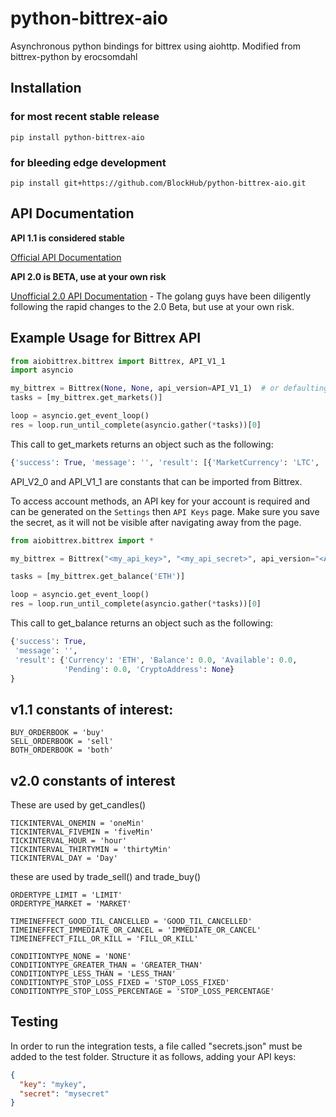 python-bittrex-aio  
==============


Asynchronous python bindings for bittrex using aiohttp. Modified from bittrex-python by erocsomdahl


Installation
-------------

### for most recent stable release
`pip install python-bittrex-aio`

### for bleeding edge development
`pip install git+https://github.com/BlockHub/python-bittrex-aio.git`

API Documentation
-------------
**API 1.1 is considered stable**

[Official API Documentation](https://bittrex.com/Home/Api)

**API 2.0 is BETA, use at your own risk**

[Unofficial 2.0 API Documentation](https://github.com/thebotguys/golang-bittrex-api/wiki/Bittrex-API-Reference-(Unofficial)) - The golang guys have been diligently following the rapid changes to the 2.0 Beta, but use at your own risk.


Example Usage for Bittrex API
-------------

```python
from aiobittrex.bittrex import Bittrex, API_V1_1
import asyncio

my_bittrex = Bittrex(None, None, api_version=API_V1_1)  # or defaulting to v1.1 as Bittrex(None, None)
tasks = [my_bittrex.get_markets()]

loop = asyncio.get_event_loop()
res = loop.run_until_complete(asyncio.gather(*tasks))[0]
```

This call to get_markets returns an object such as the following:

```python
{'success': True, 'message': '', 'result': [{'MarketCurrency': 'LTC', ...
```

API_V2_0 and API_V1_1 are constants that can be imported from Bittrex.

To access account methods, an API key for your account is required and can be
generated on the `Settings` then `API Keys` page.
Make sure you save the secret, as it will not be visible
after navigating away from the page.

```python
from aiobittrex.bittrex import *

my_bittrex = Bittrex("<my_api_key>", "<my_api_secret>", api_version="<API_V1_1> or <API_V2_0>")

tasks = [my_bittrex.get_balance('ETH')]

loop = asyncio.get_event_loop()
res = loop.run_until_complete(asyncio.gather(*tasks))[0]


```

This call to get_balance returns an object such as the following:

```python
{'success': True,
 'message': '',
 'result': {'Currency': 'ETH', 'Balance': 0.0, 'Available': 0.0,
            'Pending': 0.0, 'CryptoAddress': None}
}
```

v1.1 constants of interest:
---
```
BUY_ORDERBOOK = 'buy'
SELL_ORDERBOOK = 'sell'
BOTH_ORDERBOOK = 'both'
```

v2.0 constants of interest
---
These are used by get_candles()
```
TICKINTERVAL_ONEMIN = 'oneMin'
TICKINTERVAL_FIVEMIN = 'fiveMin'
TICKINTERVAL_HOUR = 'hour'
TICKINTERVAL_THIRTYMIN = 'thirtyMin'
TICKINTERVAL_DAY = 'Day'
```
these are used by trade_sell() and trade_buy()
```
ORDERTYPE_LIMIT = 'LIMIT'
ORDERTYPE_MARKET = 'MARKET'

TIMEINEFFECT_GOOD_TIL_CANCELLED = 'GOOD_TIL_CANCELLED'
TIMEINEFFECT_IMMEDIATE_OR_CANCEL = 'IMMEDIATE_OR_CANCEL'
TIMEINEFFECT_FILL_OR_KILL = 'FILL_OR_KILL'

CONDITIONTYPE_NONE = 'NONE'
CONDITIONTYPE_GREATER_THAN = 'GREATER_THAN'
CONDITIONTYPE_LESS_THAN = 'LESS_THAN'
CONDITIONTYPE_STOP_LOSS_FIXED = 'STOP_LOSS_FIXED'
CONDITIONTYPE_STOP_LOSS_PERCENTAGE = 'STOP_LOSS_PERCENTAGE'
```

Testing
-------


In order to run the integration tests, a file called "secrets.json" must be added to the test folder.
Structure it as follows, adding your API keys:

```json
{
  "key": "mykey",
  "secret": "mysecret"
}
```
